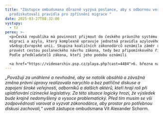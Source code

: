 ```yaml
---
title: "Zástupce ombudsmana důrazně vyzývá poslance, aby s odbornou veřejností
  prodiskutovali pravidla pro zpřísnění migrace "
date: 2025-03-27T08:32:00
vystupy:
  - tz
perex: >-
  <p>Česká republika má povinnost přijmout do českého právního systému Pakt o
  migraci a azylu, který komplexně upravuje jednotná pravidla azylového řízení
  v&nbsp;Evropské unii. Skupina koaličních zákonodárců oznámila záměr reformu
  provést cestou poslaneckého návrhu zákona, tedy bez připomínkového řízení.
  Podle předkladatelů zákona, kteří jeho podobu oznámili 

  <a href="https://videoarchiv.psp.cz/playa.php?cast=4484">6. března na tiskové konferenci v&nbsp;Poslanecké sněmovně</a>, se tak mají snížit standardy pro žadatele o mezinárodní ochranu, zrychlit vyhošťování a soudní řízení.&nbsp;</p>
---
```

<p>
<i>„Považuji za unáhlené a nevhodné, aby se natolik obsáhlá a závažná změna právní úpravy realizovala narychlo a bez patřičné diskuse a zapojení široké veřejnosti, odborníků a dalších aktérů, kteří hrají roli při uplatňování cizinecké legislativy. Za této situace logicky hrozí, že výsledek bude krajně nedomyšlený a vysoce problematický. Před tím musím se vší zodpovědností varovat a vyzvat zákonodárce, aby prostor pro potřebnou diskusi zachovali,“</i> uvedl zástupce ombudsmana Vít Alexander Schorm.</p>
